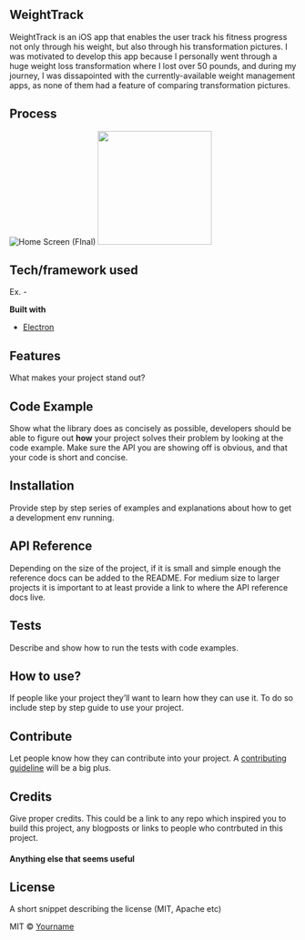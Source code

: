 ## WeightTrack
WeightTrack is an iOS app that enables the user track his fitness progress not only through his weight, but also through his transformation pictures. I was motivated to develop this app because I personally went through a huge weight loss transformation where I lost over 50 pounds, and during my journey, I was dissapointed with the currently-available weight management apps, as none of them had a feature of comparing transformation pictures. 

## Process

![Home Screen (FInal)](https://user-images.githubusercontent.com/63879029/89736908-174edc00-da7e-11ea-9c0b-0d3996ce8559.png)
<img src="/WeightTrack Screenshots /FinalSketch.png" width=200>

## Tech/framework used
Ex. -

<b>Built with</b>
- [Electron](https://electron.atom.io)

## Features
What makes your project stand out?

## Code Example
Show what the library does as concisely as possible, developers should be able to figure out **how** your project solves their problem by looking at the code example. Make sure the API you are showing off is obvious, and that your code is short and concise.

## Installation
Provide step by step series of examples and explanations about how to get a development env running.

## API Reference

Depending on the size of the project, if it is small and simple enough the reference docs can be added to the README. For medium size to larger projects it is important to at least provide a link to where the API reference docs live.

## Tests
Describe and show how to run the tests with code examples.

## How to use?
If people like your project they’ll want to learn how they can use it. To do so include step by step guide to use your project.

## Contribute

Let people know how they can contribute into your project. A [contributing guideline](https://github.com/zulip/zulip-electron/blob/master/CONTRIBUTING.md) will be a big plus.

## Credits
Give proper credits. This could be a link to any repo which inspired you to build this project, any blogposts or links to people who contrbuted in this project. 

#### Anything else that seems useful

## License
A short snippet describing the license (MIT, Apache etc)

MIT © [Yourname]()
